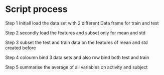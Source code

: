 # Script process #
 Step 1 Initiall load the data set with 2 different Data frame for train and test 


 Step 2 secondly load the features and subset only for mean and std 


 Step 3 subset the test and train data on the features of mean and std created before 


 Step 4 coloumn bind 3 data sets and also row bind both test and train 


 Step 5 summarise the average of all variables on activity and subject 